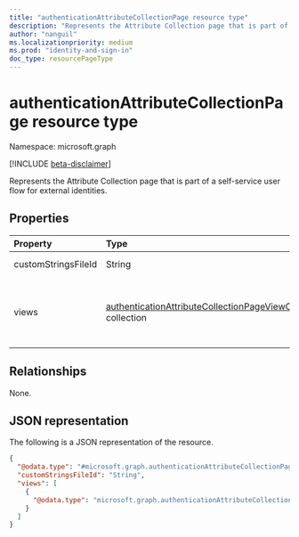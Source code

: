 ```yaml
---
title: "authenticationAttributeCollectionPage resource type"
description: "Represents the Attribute Collection page that is part of a self-service user flow for external identities"
author: "nanguil"
ms.localizationpriority: medium
ms.prod: "identity-and-sign-in"
doc_type: resourcePageType
---
```


# authenticationAttributeCollectionPage resource type

Namespace: microsoft.graph

[!INCLUDE [beta-disclaimer](../../includes/beta-disclaimer.md)]

Represents the Attribute Collection page that is part of a self-service user flow for external identities.

## Properties
|Property|Type|Description|
|:---|:---|:---|
|customStringsFileId|String|**TODO: Add Description**|
|views|[authenticationAttributeCollectionPageViewConfiguration](../resources/authenticationattributecollectionpageviewconfiguration.md) collection|A collection of displays of the Attribute Collection page.|

## Relationships
None.

## JSON representation
The following is a JSON representation of the resource.
<!-- {
  "blockType": "resource",
  "@odata.type": "microsoft.graph.authenticationAttributeCollectionPage"
}
-->
``` json
{
  "@odata.type": "#microsoft.graph.authenticationAttributeCollectionPage",
  "customStringsFileId": "String",
  "views": [
    {
      "@odata.type": "microsoft.graph.authenticationAttributeCollectionPageViewConfiguration"
    }
  ]
}
```

